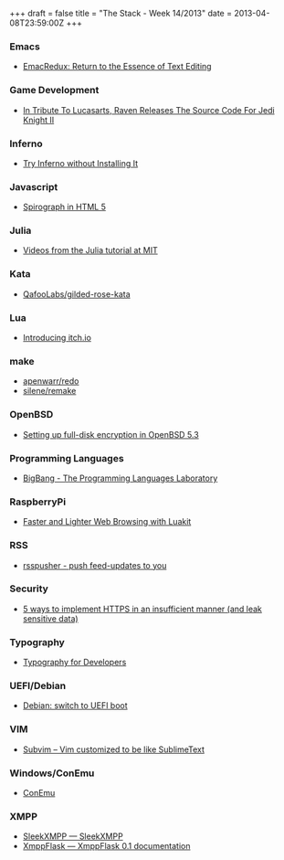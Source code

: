 +++
draft = false
title = "The Stack - Week 14/2013"
date = 2013-04-08T23:59:00Z
+++



### Emacs

- [EmacRedux: Return to the Essence of Text Editing][emacsredux]

[emacsredux]: http://emacsredux.com/


### Game Development

 - [In Tribute To Lucasarts, Raven Releases The Source Code For Jedi Knight II][intributetolucasartsravenreleasesthesourcecodeforjediknightiikotakuaustralia]

[intributetolucasartsravenreleasesthesourcecodeforjediknightiikotakuaustralia]: http://www.kotaku.com.au/2013/04/in-tribute-to-lucasarts-raven-releases-the-source-code-for-jedi-knight-ii/


### Inferno

 - [Try Inferno without Installing It][debugstryinfernowithoutinstallingit]

[debugstryinfernowithoutinstallingit]: http://debu.gs/entries/try-inferno-without-installing-it


### Javascript

 - [Spirograph in HTML 5][spirographinhtml5]

[spirographinhtml5]: https://news.ycombinator.com/item?id=5505467


### Julia

- [Videos from the Julia tutorial at MIT][juliatut]

[juliatut]: http://julialang.org/blog/2013/03/julia-tutorial-MIT/


### Kata

 - [QafooLabs/gilded-rose-kata][qafoolabsgildedrosekatagithub]

[qafoolabsgildedrosekatagithub]: https://github.com/QafooLabs/gilded-rose-kata


### Lua

 - [Introducing itch.io][introducingitchio]

[introducingitchio]: http://leafo.net/posts/introducing_itchio.html#technology


### make

 - [apenwarr/redo][apenwarrredogithub]
 - [silene/remake][sileneremakegithub]

[apenwarrredogithub]: https://github.com/apenwarr/redo

[sileneremakegithub]: https://github.com/silene/remake


### OpenBSD

 - [Setting up full-disk encryption in OpenBSD 5.3][settingupfulldiskencryptioninopenbsd53]

[settingupfulldiskencryptioninopenbsd53]: http://ryanak.ca/planet-ubuntu/2013/03/26/Setting-up-full-disk-encryption-in-OpenBSD-5.3.html


### Programming Languages

 - [BigBang - The Programming Languages Laboratory][theprogramminglanguageslaboratory]

[theprogramminglanguageslaboratory]: http://pl.cs.jhu.edu/big-bang/index.shtml


### RaspberryPi

 - [Faster and Lighter Web Browsing with Luakit][raspberrypifasterandlighterwebbrowsingwithluakitcodingepiphanycodingepiphany]

[raspberrypifasterandlighterwebbrowsingwithluakitcodingepiphanycodingepiphany]: http://www.codingepiphany.com/2013/04/02/raspberry-pi-faster-and-lighter-web-browsing-with-luakit/


### RSS

 - [rsspusher - push feed-updates to you][rsspusherpushfeedupdatestoyou]

[rsspusherpushfeedupdatestoyou]: http://rsspusher.eu01.aws.af.cm/


### Security

 - [5 ways to implement HTTPS in an insufficient manner (and leak sensitive data)][troyhunt5waystoimplementhttpsinaninsufficientmannerandleaksensitivedata]

[troyhunt5waystoimplementhttpsinaninsufficientmannerandleaksensitivedata]: http://www.troyhunt.com/2013/04/5-ways-to-implement-https-in.html


### Typography

 - [Typography for Developers][typographyfordevelopersspeakerdeck]

[typographyfordevelopersspeakerdeck]: https://speakerdeck.com/maratz/typography-for-developers


### UEFI/Debian

 - [Debian: switch to UEFI boot][debianswitchtouefiboottanguyortolo]

[debianswitchtouefiboottanguyortolo]: http://tanguy.ortolo.eu/blog/article51/debian-efi


### VIM

 - [Subvim – Vim customized to be like SublimeText][showhnsubvimvimcustomizedtobelikesublimetext]

[showhnsubvimvimcustomizedtobelikesublimetext]: https://news.ycombinator.com/item?id=5504051


### Windows/ConEmu

 - [ConEmu][conemu]

[conemu]: http://traz.github.com/posts/ConEmu/


### XMPP

 - [SleekXMPP — SleekXMPP][sleekxmppsleekxmpp]
 - [XmppFlask — XmppFlask 0.1 documentation][xmppflaskxmppflask01documentation]

[sleekxmppsleekxmpp]: http://sleekxmpp.com/
[xmppflaskxmppflask01documentation]: http://xmppflask.org/index.html
